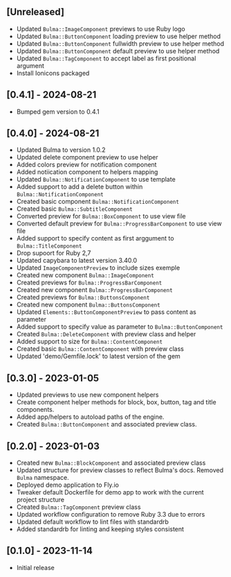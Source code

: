 ## [Unreleased]

- Updated `Bulma::ImageComponent` previews to use Ruby logo
- Updated `Bulma::ButtonComponent` loading preview to use helper method
- Updated `Bulma::ButtonComponent` fullwidth preview to use helper method
- Updated `Bulma::ButtonComponent` default preview to use helper method
- Updated `Bulma::TagComponent` to accept label as first positional argument
- Install Ionicons packaged

## [0.4.1] - 2024-08-21

- Bumped gem version to 0.4.1

## [0.4.0] - 2024-08-21

- Updated Bulma to version 1.0.2
- Updated delete component preview to use helper
- Added colors preview for notification component
- Added notiication component to helpers mapping
- Updated `Bulma::NotificationComponent` to use template
- Added support to add a delete button within `Bulma::NotificationComponent`
- Created basic component `Bulma::NotificationComponent`
- Created basic `Bulma::SubtitleComponent`
- Converted preview for `Bulma::BoxComponent` to use view file
- Converted default preview for `Bulma::ProgressBarComponent` to use view file
- Added support to specify content as first arggument to `Bulma::TitleComponent`
- Drop supoort for Ruby 2,7
- Updated capybara to latest version 3.40.0
- Updated `ImageComponentPreview` to include sizes exemple
- Created new component `Bulma::ImageComponent`
- Created previews for `Bulma::ProgressBarComponent`
- Created new component `Bulma::ProgressBarComponent`
- Created previews for `Bulma::ButtonsComponent`
- Created new component `Bulma::ButtonsComponent`
- Updated `Elements::ButtonComponentPreview` to pass content as parameter
- Added support to specify value as parameter to `Bulma::ButtonComponent`
- Created `Bulma::DeleteComponent` with preview class and helper
- Added support to size for `Bulma::ContentComponent`
- Created basic `Bulma::ContentComponent` with preview class
- Updated 'demo/Gemfile.lock' to latest version of the gem

## [0.3.0] - 2023-01-05

- Updated previews to use new component helpers
- Create component helper methods for block, box, button, tag and title components.
- Added app/helpers to autoload paths of the engine.
- Created `Bulma::ButtonComponent` and associated preview class.

## [0.2.0] - 2023-01-03

- Created new `Bulma::BlockComponent` and associated preview class
- Updated structure for preview classes to reflect Bulma's docs. Removed `Bulma` namespace.
- Deployed demo application to Fly.io
- Tweaker default Dockerfile for demo app to work with the current project structure
- Created `Bulma::TagComponent` preview class
- Updated workflow configuration to remove Ruby 3.3 due to errors
- Updated default workflow to lint files with standardrb
- Added standardrb for linting and keeping styles consistent

## [0.1.0] - 2023-11-14

- Initial release
